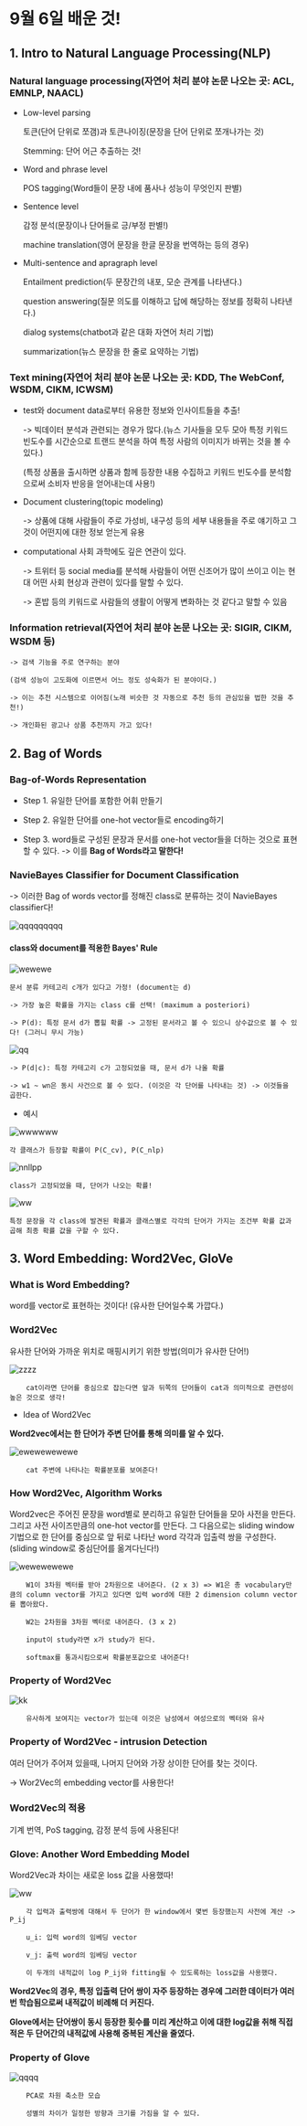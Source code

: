 # 9월 6일 배운 것!

## 1. Intro to Natural Language Processing(NLP)

### Natural language processing(자연어 처리 분야 논문 나오는 곳: ACL, EMNLP, NAACL)

* Low-level parsing

    토큰(단어 단위로 쪼갬)과 토큰나이징(문장을 단어 단위로 쪼개나가는 것)

    Stemming: 단어 어근 추출하는 것!

* Word and phrase level

    POS tagging(Word들이 문장 내에 품사나 성능이 무엇인지 판별)

* Sentence level 

    감정 분석(문장이나 단어들로 긍/부정 판별!)

    machine translation(영어 문장을 한글 문장을 번역하는 등의 경우)

* Multi-sentence and apragraph level

    Entailment prediction(두 문장간의 내포, 모순 관계를 나타낸다.)

    question answering(질문 의도를 이해하고 답에 해당하는 정보를 정확히 나타낸다.)

    dialog systems(chatbot과 같은 대화 자연어 처리 기법)

    summarization(뉴스 문장을 한 줄로 요약하는 기법)

### Text mining(자연어 처리 분야 논문 나오는 곳: KDD, The WebConf, WSDM, CIKM, ICWSM)

* test와 document data로부터 유용한 정보와 인사이트들을 추출!

    -> 빅데이터 분석과 관련되는 경우가 많다.(뉴스 기사들을 모두 모아 특정 키워드 빈도수를 시간순으로 트랜드 분석을 하여 특정 사람의 이미지가 바뀌는 것을 볼 수 있다.)

    (특정 상품을 출시하면 상품과 함께 등장한 내용 수집하고 키워드 빈도수를 분석함으로써 소비자 반응을 얻어내는데 사용!)

* Document clustering(topic modeling)

    -> 상품에 대해 사람들이 주로 가성비, 내구성 등의 세부 내용들을 주로 얘기하고 그것이 어떤지에 대한 정보 얻는게 유용

* computational 사회 과학에도 깊은 연관이 있다.

    -> 트위터 등 social media를 분석해 사람들이 어떤 신조어가 많이 쓰이고 이는 현대 어떤 사회 현상과 관련이 있다를 말할 수 있다.

    -> 혼밥 등의 키워드로 사람들의 생활이 어떻게 변화하는 것 같다고 말할 수 있음

### Information retrieval(자연어 처리 분야 논문 나오는 곳: SIGIR, CIKM, WSDM 등)

    -> 검색 기능을 주로 연구하는 분야

    (검색 성능이 고도화에 이르면서 어느 정도 성숙화가 된 분야이다.)

    -> 이는 추천 시스템으로 이어짐(노래 비슷한 것 자동으로 추천 등의 관심있을 법한 것을 추천!)

    -> 개인화된 광고나 상품 추천까지 가고 있다!


## 2. Bag of Words

### Bag-of-Words Representation

* Step 1. 유일한 단어를 포함한 어휘 만들기 

* Step 2. 유일한 단어를 one-hot vector들로 encoding하기

* Step 3. word들로 구성된 문장과 문서를 one-hot vector들을 더하는 것으로 표현할 수 있다. -> 이를 **Bag of Words라고 말한다!**

### NavieBayes Classifier for Document Classification

-> 이러한 Bag of words vector를 정해진 class로 분류하는 것이 NavieBayes classifier다!

![qqqqqqqqq](https://user-images.githubusercontent.com/59636424/132160949-1865ebc9-dc26-44a5-a345-5dfb10951563.PNG)

#### class와 document를 적용한 Bayes' Rule

![wewewe](https://user-images.githubusercontent.com/59636424/132161007-683bffef-a466-4471-b482-c9de73741e8c.PNG)

    문서 분류 카테고리 c개가 있다고 가정! (document는 d)

    -> 가장 높은 확률을 가지는 class c를 선택! (maximum a posteriori)

    -> P(d): 특정 문서 d가 뽑힐 확률 -> 고정된 문서라고 볼 수 있으니 상수값으로 볼 수 있다! (그러니 무시 가능)

![qq](https://user-images.githubusercontent.com/59636424/132161303-cab99749-d20a-4b3e-bd45-df1f44c71569.PNG)

    -> P(d|c): 특정 카테고리 c가 고정되었을 때, 문서 d가 나올 확률

    -> w1 ~ wn은 동시 사건으로 볼 수 있다. (이것은 각 단어를 나타내는 것) -> 이것들을 곱한다.

* 예시

![wwwwww](https://user-images.githubusercontent.com/59636424/132161407-3fb681a3-633a-4871-8474-fae9fb332862.PNG)

    각 클래스가 등장할 확률이 P(C_cv), P(C_nlp)
    
![nnllpp](https://user-images.githubusercontent.com/59636424/132161506-9640803c-f855-4480-a123-009e090d9201.PNG)

    class가 고정되었을 때, 단어가 나오는 확률!
    
![ww](https://user-images.githubusercontent.com/59636424/132161749-d0c59700-fa99-4256-865d-b7a3cdf5ec03.PNG)

    특정 문장을 각 class에 발견된 확률과 클래스별로 각각의 단어가 가지는 조건부 확률 값과 곱해 최종 확률 값을 구할 수 있다.


## 3. Word Embedding: Word2Vec, GloVe

### What is Word Embedding?

word를 vector로 표현하는 것이다! (유사한 단어일수록 가깝다.)

### Word2Vec

유사한 단어와 가까운 위치로 매핑시키기 위한 방법(의미가 유사한 단어!)

![zzzz](https://user-images.githubusercontent.com/59636424/132162743-de5cc506-f694-456e-be9a-7bab138e693c.PNG)

        cat이라면 단어를 중심으로 잡는다면 앞과 뒤쪽의 단어들이 cat과 의미적으로 관련성이 높은 것으로 생각!
        
* Idea of Word2Vec

**Word2vec에서는 한 단어가 주변 단어를 통해 의미를 알 수 있다.**

![ewewewewewe](https://user-images.githubusercontent.com/59636424/132162822-2d3677e3-2c39-418a-af00-72b4d68cbcec.PNG)

        cat 주변에 나타나는 확률분포를 보여준다!
        
### How Word2Vec, Algorithm Works

Word2vec은 주어진 문장을 word별로 분리하고 유일한 단어들을 모아 사전을 만든다. 그리고 사전 사이즈만큼의 one-hot vector를 만든다. 그 다음으로는 sliding window 기법으로 한 단어를 중심으로 앞 뒤로 나타난 word 각각과 입출력 쌍을 구성한다. (sliding window로 중심단어를 옮겨다닌다!)

![wewewewewe](https://user-images.githubusercontent.com/59636424/132163456-697bff4a-b48c-46e3-87f6-5d6c8f15aaa3.PNG)

        W1이 3차원 벡터를 받아 2차원으로 내어준다. (2 x 3) => W1은 총 vocabulary만큼의 column vector를 가지고 있다면 입력 word에 대한 2 dimension column vector를 뽑아왔다.
        
        W2는 2차원을 3차원 벡터로 내어준다. (3 x 2)
        
        input이 study라면 x가 study가 된다.
        
        softmax를 통과시킴으로써 확률분포값으로 내어준다!
 
 
### Property of Word2Vec

![kk](https://user-images.githubusercontent.com/59636424/132165189-b9a3e123-ed46-4ee9-a804-b4e936b3fef4.PNG)

        유사하게 보여지는 vector가 있는데 이것은 남성에서 여성으로의 벡터와 유사


### Property of Word2Vec - intrusion Detection

여러 단어가 주어져 있을때, 나머지 단어와 가장 상이한 단어를 찾는 것이다.

-> Wor2Vec의 embedding vector를 사용한다!

### Word2Vec의 적용

기계 번역, PoS tagging, 감정 분석 등에 사용된다!

### Glove: Another Word Embedding Model

Word2Vec과 차이는 새로운 loss 값을 사용했따!

![ww](https://user-images.githubusercontent.com/59636424/132165884-16228833-84d7-4199-989f-9dbd5d402ce5.PNG)

        각 입력과 출력쌍에 대해서 두 단어가 한 window에서 몇번 등장했는지 사전에 계산 -> P_ij
        
        u_i: 입력 word의 임베딩 vector
        
        v_j: 출력 word의 임베딩 vector
        
        이 두개의 내적값이 log P_ij와 fitting될 수 있도록하는 loss값을 사용했다.
       
       
**Word2Vec의 경우, 특정 입출력 단어 쌍이 자주 등장하는 경우에 그러한 데이터가 여러 번 학습됨으로써 내적값이 비례해 더 커진다.**
  
**Glove에서는 단어쌍이 동시 등장한 횟수를 미리 계산하고 이에 대한 log값을 취해 직접적은 두 단어간의 내적값에 사용해 중복된 계산을 줄였다.**

### Property of Glove

![qqqq](https://user-images.githubusercontent.com/59636424/132166204-affc81f9-dd7e-4a40-bf0d-95b176b2b4b3.PNG)


        PCA로 차원 축소한 모습

        성별의 차이가 일정한 방향과 크기를 가짐을 알 수 있다.

        



